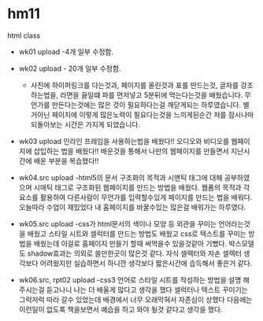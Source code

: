 # hm11
html class


- wk01 upload
  -4개 일부 수정함.
- wk02 upload - 20개 일부 수정함.
  - 사진에 하이퍼링크를 다는것과, 페이지를 올린것과 표를 만드는것, 
    글자를 강조하는법을, 라면을 끓일떄 파를 먼저넣고 5분뒤에 먹는다는것을 배웠습니다.
    무언가를 만든다는것에는 많은 것이 필요하다는걸 깨닫게되는 하루였습니다.
    별거아닌 페이지에 이렇게 많은노력이 필요다는것을 느끼게된순간
    저를 잠시나마 되돌아보는 시간은 가지게 되었습니다.
- wk03 upload 
 인라인 프레임을 사용하는법을 배웠다!!
 오디오와 비디오를 웹페이지에 삽입하는 법을 배웠다!!
 배운것을 통해서 나만의 웹페이지를 만들면서 지난시간에 배운 부분을 복습했다!!

-  wk04.src upload
 -html5의 문서 구조화의 목적과 시맨틱 태그에 대해 공부하였으며
시매틱 태그로 구조화된 웹페이지를 만드는 방법을 배웠다.
웹폼의 목적과 각요소를 활용하여 다른사람이 무언가를 입력할수있게 페이지를 만드는 법을 배워다.
오늘따라 수업이 재밌었다 내 홈페이지를 바꿀수있는 많은걸 배워가는 하루였다.

- wk05.src upload
 -css가 html문서의 색이나 모양 등 외관을 꾸미는 언어라는것을 배웠고  스타일 시트와 
 셀럭터를 만드는 방법도 배웠고 css로 텍스트를 꾸미는 방법을 배웠는데 이걸로 홈페이지
 만들기 할때 써먹을수 있을것같아 기뻤다. 박스모델도 shadow효과는 의외로 쓸만한곳이 
 많은것 같다. 자식 셀렉터와 자손 셀렉터 생각보다 어려웠지만 실습하면서 하니깐
 생각보다 짧은시간에 습득해서 좋은거 같다.
 
- wk06.src, rpt02 upload
 -css3 언어로 스타일 시트를 작성하는 방법을 설명 해주시는걸 듣고나니 나는 더 배울게 많다고 
 생각을 했다 셀럭터나 텍스트 꾸미기는 그럭저럭 따라 갈수 있었는데 배경에서 너무 
 오래막혀서 자존심이 상했다 다음에는 이런일이 없도록 책을보면서 예습을 하고 와야
 될것 같다고 생각을 했다.
